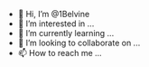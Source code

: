 - 👋 Hi, I’m @1Belvine
- 👀 I’m interested in ...
- 🌱 I’m currently learning ...
- 💞️ I’m looking to collaborate on ...
- 📫 How to reach me ...

<!---
1Belvine/1Belvine is a ✨ special ✨ repository because its `README.md` (this file) appears on your GitHub profile.
You can click the Preview link to take a look at your changes.
--->
